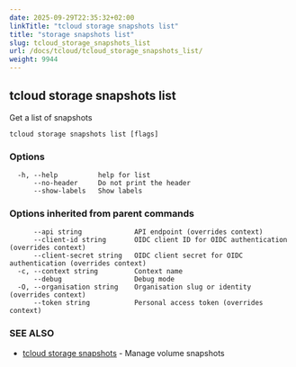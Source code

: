 ```yaml
---
date: 2025-09-29T22:35:32+02:00
linkTitle: "tcloud storage snapshots list"
title: "storage snapshots list"
slug: tcloud_storage_snapshots_list
url: /docs/tcloud/tcloud_storage_snapshots_list/
weight: 9944
---
```

## tcloud storage snapshots list

Get a list of snapshots

```
tcloud storage snapshots list [flags]
```

### Options

```
  -h, --help          help for list
      --no-header     Do not print the header
      --show-labels   Show labels
```

### Options inherited from parent commands

```
      --api string             API endpoint (overrides context)
      --client-id string       OIDC client ID for OIDC authentication (overrides context)
      --client-secret string   OIDC client secret for OIDC authentication (overrides context)
  -c, --context string         Context name
      --debug                  Debug mode
  -O, --organisation string    Organisation slug or identity (overrides context)
      --token string           Personal access token (overrides context)
```

### SEE ALSO

* [tcloud storage snapshots](/docs/tcloud/tcloud_storage_snapshots/)	 - Manage volume snapshots

